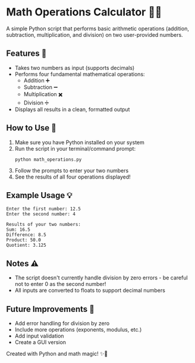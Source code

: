 # Math Operations Calculator 🧮✨

A simple Python script that performs basic arithmetic operations (addition, subtraction, multiplication, and division) on two user-provided numbers.

## Features 🌟
- Takes two numbers as input (supports decimals)
- Performs four fundamental mathematical operations:
  - Addition ➕
  - Subtraction ➖
  - Multiplication ✖️
  - Division ➗
- Displays all results in a clean, formatted output

## How to Use 🚀
1. Make sure you have Python installed on your system
2. Run the script in your terminal/command prompt:
   ```
   python math_operations.py
   ```
3. Follow the prompts to enter your two numbers
4. See the results of all four operations displayed!

## Example Usage 💡
```
Enter the first number: 12.5
Enter the second number: 4

Results of your two numbers:
Sum: 16.5
Difference: 8.5
Product: 50.0
Quotient: 3.125
```

## Notes ⚠️
- The script doesn't currently handle division by zero errors - be careful not to enter 0 as the second number!
- All inputs are converted to floats to support decimal numbers

## Future Improvements 🔮
- Add error handling for division by zero
- Include more operations (exponents, modulus, etc.)
- Add input validation
- Create a GUI version

Created with Python and math magic! ✨🔢
